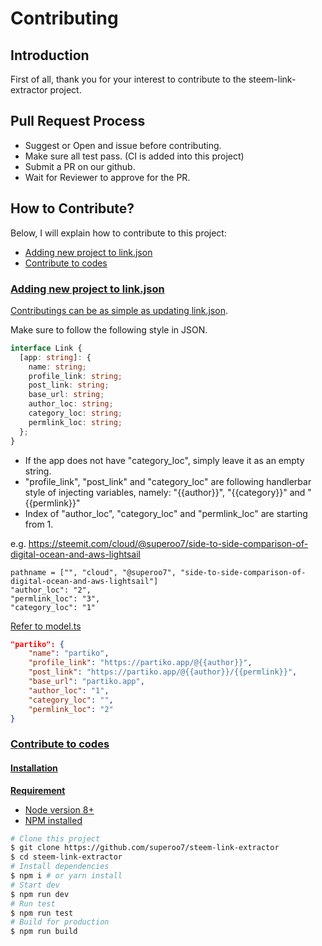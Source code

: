 # Contributing

## Introduction

First of all, thank you for your interest to contribute to the steem-link-extractor project.

## Pull Request Process

- Suggest or Open and issue before contributing.
- Make sure all test pass. (CI is added into this project)
- Submit a PR on our github.
- Wait for Reviewer to approve for the PR.

## How to Contribute?

Below, I will explain how to contribute to this project:

- [Adding new project to link.json](#m1)
- [Contribute to codes](#m2)

<a href="#m1" />

### Adding new project to link.json

Contributings can be as simple as updating [link.json](src/lib/link.json).

Make sure to follow the following style in JSON.

```ts
interface Link {
  [app: string]: {
    name: string;
    profile_link: string;
    post_link: string;
    base_url: string;
    author_loc: string;
    category_loc: string;
    permlink_loc: string;
  };
}
```

- If the app does not have "category_loc", simply leave it as an empty string.
- "profile_link", "post_link" and "category_loc" are following handlerbar style of injecting variables, namely: "{{author}}", "{{category}}" and "{{permlink}}"
- Index of "author_loc", "category_loc" and "permlink_loc" are starting from 1.

e.g. https://steemit.com/cloud/@superoo7/side-to-side-comparison-of-digital-ocean-and-aws-lightsail

```
pathname = ["", "cloud", "@superoo7", "side-to-side-comparison-of-digital-ocean-and-aws-lightsail"]
"author_loc": "2",
"permlink_loc": "3",
"category_loc": "1"
```

[Refer to model.ts](src/lib/model.ts)

```json
"partiko": {
    "name": "partiko",
    "profile_link": "https://partiko.app/@{{author}}",
    "post_link": "https://partiko.app/@{{author}}/{{permlink}}",
    "base_url": "partiko.app",
    "author_loc": "1",
    "category_loc": "",
    "permlink_loc": "2"
}
```

<a href="#m2" />

### Contribute to codes

#### Installation

**Requirement**

- Node version 8+
- NPM installed

```sh
# Clone this project
$ git clone https://github.com/superoo7/steem-link-extractor
$ cd steem-link-extractor
# Install dependencies
$ npm i # or yarn install
# Start dev
$ npm run dev
# Run test
$ npm run test
# Build for production
$ npm run build
```
